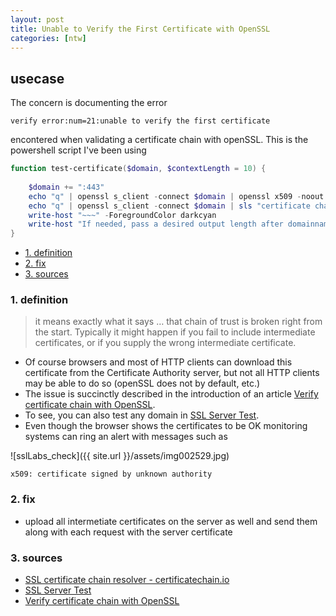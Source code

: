 ```yaml
---
layout: post
title: Unable to Verify the First Certificate with OpenSSL
categories: [ntw]
---
```

## usecase
The concern is documenting the error

```
verify error:num=21:unable to verify the first certificate
```

encontered when validating a certificate chain with openSSL. This is the powershell script I've been using

```powershell
function test-certificate($domain, $contextLength = 10) {
    
    $domain += ":443"
    echo "q" | openssl s_client -connect $domain | openssl x509 -noout -enddate | sls "notAfter.*"
    echo "q" | openssl s_client -connect $domain | sls "certificate chain" -Context $contextLength
    write-host "~~~" -ForegroundColor darkcyan
    write-host "If needed, pass a desired output length after domainname" -ForegroundColor darkcyan
}
```

<!-- TOC -->

- [1. definition](#1-definition)
- [2. fix](#2-fix)
- [3. sources](#3-sources)

<!-- /TOC -->

### 1. definition
> it means exactly what it says … that chain of trust is broken right from the start. Typically it might happen if you fail to include intermediate certificates, or if you supply the wrong intermediate certificate.

* Of course browsers and most of HTTP clients can download this certificate from the Certificate Authority server, but not all HTTP clients may be able to do so (openSSL does not by default, etc.)
* The issue is succinctly described in the introduction of an article [Verify certificate chain with OpenSSL](https://www.itsfullofstars.de/2016/02/verify-certificate-chain-with-openssl/). 
* To see, you can also test any domain in [SSL Server Test](https://www.ssllabs.com/ssltest).
* Even though the browser shows the certificates to be OK monitoring systems can ring an alert with messages such as 

![sslLabs_check]({{ site.url }}/assets/img002529.jpg)


```
x509: certificate signed by unknown authority
```

### 2. fix

* upload all intermetiate certificates on the server as well and send them along with each request with the server certificate

### 3. sources
* [SSL certificate chain resolver - certificatechain.io](https://certificatechain.io/)
* [SSL Server Test](https://www.ssllabs.com/ssltest)
* [Verify certificate chain with OpenSSL](https://www.itsfullofstars.de/2016/02/verify-certificate-chain-with-openssl/)

